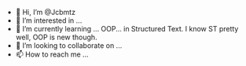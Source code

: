 - 👋 Hi, I’m @Jcbmtz
- 👀 I’m interested in ...
- 🌱 I’m currently learning ... OOP... in Structured Text. I know ST pretty well, OOP is new though. 
- 💞️ I’m looking to collaborate on ... 
- 📫 How to reach me ...


